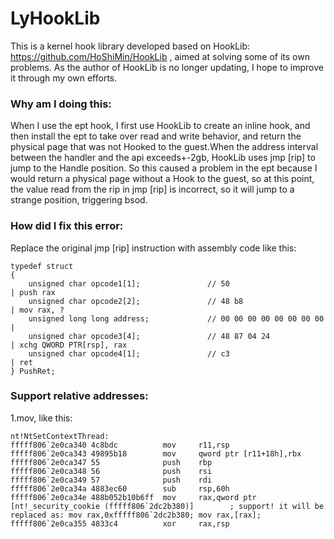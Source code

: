 # LyHookLib
This is a kernel hook library developed based on HookLib: https://github.com/HoShiMin/HookLib , aimed at solving some of its own problems. As the author of HookLib is no longer updating, I hope to improve it through my own efforts.

### Why am I doing this:
When I use the ept hook, I first use HookLib to create an inline hook, and then install the ept to take over read and write behavior, and return the physical page that was not Hooked to the guest.When the address interval between the handler and the api exceeds+-2gb, HookLib uses jmp [rip] to jump to the Handle position. So this caused a problem in the ept because I would return a physical page without a Hook to the guest, so at this point, the value read from the rip in jmp [rip] is incorrect, so it will jump to a strange position, triggering bsod.

### How did I fix this error:
Replace the original jmp [rip] instruction with assembly code like this:
```
typedef struct
{
    unsigned char opcode1[1];               // 50                       | push rax
    unsigned char opcode2[2];               // 48 b8                    | mov rax, ?
    unsigned long long address;             // 00 00 00 00 00 00 00 00  | 
    unsigned char opcode3[4];               // 48 87 04 24              | xchg QWORD PTR[rsp], rax
    unsigned char opcode4[1];               // c3                       | ret
} PushRet;
```

### Support relative addresses:
1.mov, like this:
```
nt!NtSetContextThread:
fffff806`2e0ca340 4c8bdc          mov     r11,rsp
fffff806`2e0ca343 49895b18        mov     qword ptr [r11+18h],rbx
fffff806`2e0ca347 55              push    rbp
fffff806`2e0ca348 56              push    rsi
fffff806`2e0ca349 57              push    rdi
fffff806`2e0ca34a 4883ec60        sub     rsp,60h
fffff806`2e0ca34e 488b052b10b6ff  mov     rax,qword ptr [nt!_security_cookie (fffff806`2dc2b380)]        ; support! it will be replaced as: mov rax,0xfffff806`2dc2b380; mov rax,[rax];
fffff806`2e0ca355 4833c4          xor     rax,rsp

```

